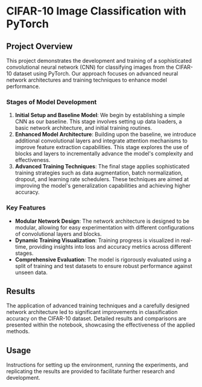 # CIFAR-10 Image Classification with PyTorch

## Project Overview
This project demonstrates the development and training of a sophisticated convolutional neural network (CNN) for classifying images from the CIFAR-10 dataset using PyTorch. Our approach focuses on advanced neural network architectures and training techniques to enhance model performance.

### Stages of Model Development
1. **Initial Setup and Baseline Model**: We begin by establishing a simple CNN as our baseline. This stage involves setting up data loaders, a basic network architecture, and initial training routines.
2. **Enhanced Model Architecture**: Building upon the baseline, we introduce additional convolutional layers and integrate attention mechanisms to improve feature extraction capabilities. This stage explores the use of blocks and layers to incrementally advance the model's complexity and effectiveness.
3. **Advanced Training Techniques**: The final stage applies sophisticated training strategies such as data augmentation, batch normalization, dropout, and learning rate schedulers. These techniques are aimed at improving the model's generalization capabilities and achieving higher accuracy.

### Key Features
- **Modular Network Design**: The network architecture is designed to be modular, allowing for easy experimentation with different configurations of convolutional layers and blocks.
- **Dynamic Training Visualization**: Training progress is visualized in real-time, providing insights into loss and accuracy metrics across different stages.
- **Comprehensive Evaluation**: The model is rigorously evaluated using a split of training and test datasets to ensure robust performance against unseen data.

## Results
The application of advanced training techniques and a carefully designed network architecture led to significant improvements in classification accuracy on the CIFAR-10 dataset. Detailed results and comparisons are presented within the notebook, showcasing the effectiveness of the applied methods.

## Usage
Instructions for setting up the environment, running the experiments, and replicating the results are provided to facilitate further research and development.

